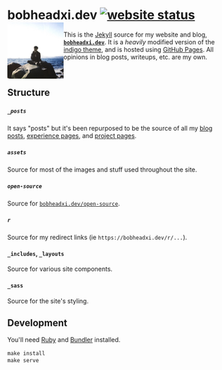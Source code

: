 # bobheadxi.dev [![website status](https://img.shields.io/website/https/bobheadxi.dev.svg?down_color=lightgrey&down_message=offline&label=website&up_message=online)](https://bobheadxi.dev) <img align="left" width=128 src="/assets/images/profile.jpg"/>

This is the [Jekyll](https://jekyllrb.com/) source for my website and blog, [**`bobheadxi.dev`**](https://bobheadxi.dev).
It is a *heavily* modified version of the [indigo theme](https://github.com/sergiokopplin/indigo),
and is hosted using [GitHub Pages](https://pages.github.com/). All opinions in blog posts, writeups, etc. are my own.

<br />

## Structure

##### `_posts`

It says "posts" but it's been repurposed to be the source of all my [blog posts](https://bobheadxi.dev/blog),
[experience pages](https://bobheadxi.dev), and [project pages](https://bobheadxi.dev/open-source).

##### `assets`

Source for most of the images and stuff used throughout the site.

##### `open-source`

Source for [`bobheadxi.dev/open-source`](https://bobheadxi.dev/open-source).

##### `r`

Source for my redirect links (ie `https://bobheadxi.dev/r/...`).

#### `_includes`, `_layouts`

Source for various site components.

#### `_sass`

Source for the site's styling.

## Development

You'll need [Ruby](https://www.ruby-lang.org/en/documentation/installation/) and [Bundler](https://bundler.io/) installed.

```
make install
make serve
```
